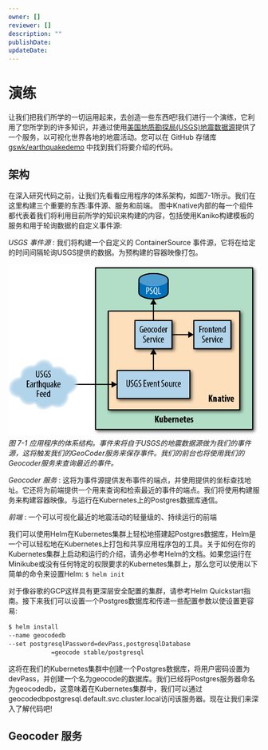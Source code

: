 ```yaml
---
owner: []
reviewer: []
description: ""
publishDate: 
updateDate:
---
```


# 演练
让我们把我们所学的一切运用起来，去创造一些东西吧!我们进行一个演练，它利用了您所学到的许多知识，并通过使用[美国地质勘探局(USGS)地震数据源](https://on.doi.gov/2GmDWNB)提供了一个服务，以可视化世界各地的地震活动。您可以在 GitHub 存储库 [gswk/earthquakedemo](https://github.com/gswk/earthquake-demo) 中找到我们将要介绍的代码。
## 架构
在深入研究代码之前，让我们先看看应用程序的体系架构，如图7-1所示。我们在这里构建三个重要的东西:事件源、服务和前端。
图中Knative内部的每一个组件都代表着我们将利用目前所学的知识来构建的内容，包括使用Kaniko构建模板的服务和用于轮询数据的自定义事件源:

*USGS 事件源*
: 我们将构建一个自定义的 ContainerSource 事件源，它将在给定的时间间隔轮询USGS提供的数据。为预构建的容器映像打包。

![arch](images/arch.png)
*图 7-1 应用程序的体系结构。事件来将自于USGS的地震数据源做为我们的事件源，这将触发我们的GeoCoder服务来保存事件。我们的前台也将使用我们的Geocoder服务来查询最近的事件。*

*Geocoder 服务*
: 这将为事件源提供发布事件的端点，并使用提供的坐标查找地址。它还将为前端提供一个用来查询和检索最近的事件的端点。我们将使用构建服务来构建容器映像。与运行在Kubernetes上的Postgres数据库通信。

*前端*
: 一个可以可视化最近的地震活动的轻量级的、持续运行的前端

我们可以使用Helm在Kubernetes集群上轻松地搭建起Postgres数据库，Helm是一个可以轻松地在Kubernetes上打包和共享应用程序包的工具。关于如何在你的Kubernetes集群上启动和运行的介绍，请务必参考Helm的文档。如果您运行在Minikube或没有任何特定的权限要求的Kubernetes集群上，那么您可以使用以下简单的命令来设置Helm:
`$ helm init`

对于像谷歌的GCP这样具有更深层安全配置的集群，请参考Helm Quickstart指南。接下来我们可以设置一个Postgres数据库和传递一些配置参数以使设置更容易:
```bash
$ helm install
--name geocodedb
--set postgresqlPassword=devPass,postgresqlDatabase
            =geocode stable/postgresql
```
这将在我们的Kubernetes集群中创建一个Postgres数据库，将用户密码设置为devPass，并创建一个名为geocode的数据库。我们已经将Postgres服务器命名为geocodedb，这意味着在Kubernetes集群中，我们可以通过geocodedbpostgresql.default.svc.cluster.local访问该服务器。现在让我们来深入了解代码吧!

## Geocoder 服务

